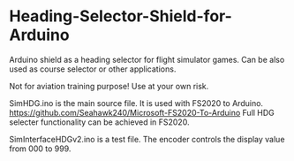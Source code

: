 # Heading-Selector-Shield-for-Arduino
Arduino shield as a heading selector for flight simulator games. Can be also used as course selector or other applications.

Not for aviation training purpose! Use at your own risk.

SimHDG.ino is the main source file. It is used with FS2020 to Arduino. https://github.com/Seahawk240/Microsoft-FS2020-To-Arduino Full HDG selecter functionality can be achieved in FS2020.

SimInterfaceHDGv2.ino is a test file. The encoder controls the display value from 000 to 999.
